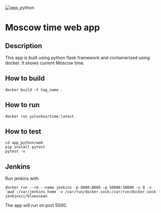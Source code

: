 ![app_python](https://github.com/yuloskov/devops/actions/workflows/test.yml/badge.svg)
# Moscow time web app
## Description
This app is built using python flask framework and containerized using docker. It shows current Moscow time. 
## How to build
```docker build -t tag_name .```
## How to run
```docker run yuloskov/time:latest```
## How to test
```
cd app_python/web
pip install pytest
pytest -v
```
## Jenkins
Run jenkins with
```
docker run --rm --name jenkins -p 8080:8080 -p 50000:50000 -u 0 -v `pwd`:/var/jenkins_home -v /var/run/docker.sock:/var/run/docker.sock jenkinsci/blueocean
```

The app will run on port 5000.
